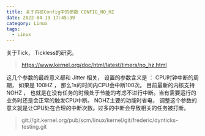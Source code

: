 ```yaml
---
title: 关于内核Config中的参数 CONFIG_NO_HZ
date: 2022-04-19 17:45:39
category: Linux
tags:
  - Linux
---
```

关于Tick， Tickless的研究。

> https://www.kernel.org/doc/html/latest/timers/no_hz.html

这几个参数的最终意义都和 Jitter 相关， 设置的参数含义是 ： CPU时钟中断的周期， 如果是 100HZ ， 那么1s的时间内CPU会中断100次。
目前最新的内核支持 NOHZ ， 也就是在没有任务的时候处于节能的考虑不进行中断。当有需要运行的业务时还是会正常的触发CPU中断。
NOHZ主要的功能时省电， 调整这个参数的意义就是让CPU处在合理的中断次数。过多的中断会导致相关的任务被打断。

> git://git.kernel.org/pub/scm/linux/kernel/git/frederic/dynticks-testing.git
